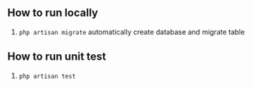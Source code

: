 
## How to run locally
1. `php artisan migrate` automatically create database and migrate table

## How to run unit test
1. `php artisan test`
